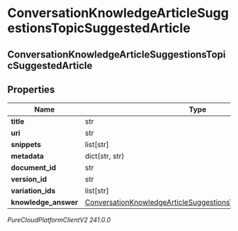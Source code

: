 # ConversationKnowledgeArticleSuggestionsTopicSuggestedArticle

## ConversationKnowledgeArticleSuggestionsTopicSuggestedArticle

## Properties

|Name | Type | Description | Notes|
|------------ | ------------- | ------------- | -------------|
| **title** | str |  | [optional] |
| **uri** | str |  | [optional] |
| **snippets** | list[str] |  | [optional] |
| **metadata** | dict(str, str) |  | [optional] |
| **document_id** | str |  | [optional] |
| **version_id** | str |  | [optional] |
| **variation_ids** | list[str] |  | [optional] |
| **knowledge_answer** | [ConversationKnowledgeArticleSuggestionsTopicKnowledgeAnswer](ConversationKnowledgeArticleSuggestionsTopicKnowledgeAnswer) |  | [optional] |



_PureCloudPlatformClientV2 241.0.0_
